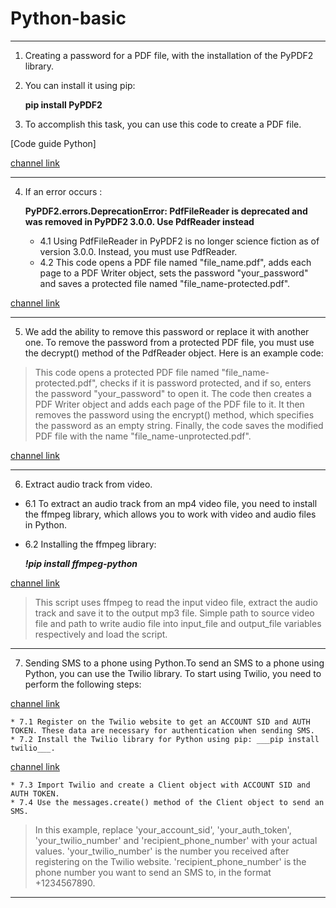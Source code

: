 # __Python-basic__
___
1. Creating a password for a PDF file, with the installation of the PyPDF2 library.
2. You can install it using pip:
 
   __pip install PyPDF2__

3. To accomplish this task, you can use this code to create a PDF file.

[Code guide Python]


[channel link](https://pypi.org/project/PyPDF2/)

___

4. If an error occurs :
 
   __PyPDF2.errors.DeprecationError: PdfFileReader is deprecated and was removed in PyPDF2 3.0.0. Use PdfReader instead__

    * 4.1 Using PdfFileReader in PyPDF2 is no longer science fiction as of version 3.0.0. Instead, you must use PdfReader.
    * 4.2 This code opens a PDF file named "file_name.pdf", adds each page to a PDF Writer object, sets the password "your_password" and saves a protected file named "file_name-protected.pdf".
   
[channel link](https://pypi.org/project/pdfreader/)
___
5. We add the ability to remove this password or replace it with another one.
To remove the password from a protected PDF file, you must use the decrypt() method of the PdfReader object. Here is an example code:

> This code opens a protected PDF file named "file_name-protected.pdf", checks if it is password protected, and if so, enters the password "your_password" to open it. The code then creates a PDF Writer object and adds each page of the PDF file to it. It then removes the password using the encrypt() method, which specifies the password as an empty string. Finally, the code saves the modified PDF file with the name "file_name-unprotected.pdf".

[channel link](https://www.geeksforgeeks.org/python-strings-decode-method/)

___

6. Extract audio track from video.
 * 6.1 To extract an audio track from an mp4 video file, you need to install the ffmpeg library, which allows you to work with video and audio files in Python.
 * 6.2 Installing the ffmpeg library:

    ___!pip install ffmpeg-python___

[channel link](https://pypi.org/project/ffmpeg-python/)

> This script uses ffmpeg to read the input video file, extract the audio track and save it to the output mp3 file. Simple path to source video file and path to write audio file into input_file and output_file variables respectively and load the script.
___

7. Sending SMS to a phone using Python.To send an SMS to a phone using Python, you can use the Twilio library. To start using Twilio, you need to perform the following steps:

[channel link](https://console.twilio.com/)

    * 7.1 Register on the Twilio website to get an ACCOUNT SID and AUTH TOKEN. These data are necessary for authentication when sending SMS.
    * 7.2 Install the Twilio library for Python using pip: ___pip install twilio___.

[channel link](https://pypi.org/project/twilio/)

    * 7.3 Import Twilio and create a Client object with ACCOUNT SID and AUTH TOKEN.
    * 7.4 Use the messages.create() method of the Client object to send an SMS.

> In this example, replace 'your_account_sid', 'your_auth_token', 'your_twilio_number' and 'recipient_phone_number' with your actual values. 'your_twilio_number' is the number you received after registering on the Twilio website. 'recipient_phone_number' is the phone number you want to send an SMS to, in the format +1234567890.
___
